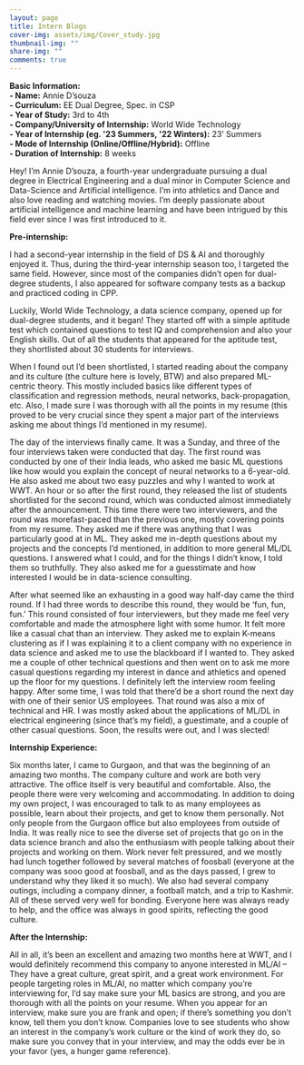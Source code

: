 ```yaml
---
layout: page
title: Intern Blogs
cover-img: assets/img/Cover_study.jpg
thumbnail-img: ""
share-img: ""
comments: true
---
```



**Basic Information:**\
**- Name:** Annie D’souza\
**- Curriculum:** EE Dual Degree, Spec. in CSP\
**- Year of Study:** 3rd to 4th\
**- Company/University of Internship:** World Wide Technology\
**- Year of Internship (eg. '23 Summers, '22 Winters):** 23’ Summers\
**- Mode of Internship (Online/Offline/Hybrid):** Offline\
**- Duration of Internship:** 8 weeks

Hey! I’m Annie D’souza, a fourth-year undergraduate pursuing a dual degree in
Electrical Engineering and a dual minor in Computer Science and Data-Science and
Artificial intelligence. I’m into athletics and Dance and also love reading and watching
movies. I’m deeply passionate about artificial intelligence and machine learning and
have been intrigued by this field ever since I was first introduced to it.

**Pre-internship:**

I had a second-year internship in the field of DS & AI and thoroughly enjoyed it. Thus,
during the third-year internship season too, I targeted the same field. However, since
most of the companies didn’t open for dual-degree students, I also appeared for
software company tests as a backup and practiced coding in CPP.

Luckily, World Wide Technology, a data science company, opened up for dual-degree
students, and it began! They started off with a simple aptitude test which contained
questions to test IQ and comprehension and also your English skills. Out of all the
students that appeared for the aptitude test, they shortlisted about 30 students for
interviews.

When I found out I’d been shortlisted, I started reading about the company and its
culture (the culture here is lovely, BTW) and also prepared ML-centric theory. This
mostly included basics like different types of classification and regression methods,
neural networks, back-propagation, etc. Also, I made sure I was thorough with all the
points in my resume (this proved to be very crucial since they spent a major part of the
interviews asking me about things I’d mentioned in my resume).

The day of the interviews finally came. It was a Sunday, and three of the four interviews
taken were conducted that day. The first round was conducted by one of their India
leads, who asked me basic ML questions like how would you explain the concept of
neural networks to a 6-year-old. He also asked me about two easy puzzles and why I
wanted to work at WWT. An hour or so after the first round, they released the list of
students shortlisted for the second round, which was conducted almost immediately
after the announcement. This time there were two interviewers, and the round was morefast-paced than the previous one, mostly covering points from my resume. They asked
me if there was anything that I was particularly good at in ML. They asked me in-depth
questions about my projects and the concepts I’d mentioned, in addition to more
general ML/DL questions. I answered what I could, and for the things I didn’t know, I told
them so truthfully. They also asked me for a guesstimate and how interested I would be
in data-science consulting.

After what seemed like an exhausting in a good way half-day came the third round. If I
had three words to describe this round, they would be ‘fun, fun, fun.’ This round
consisted of four interviewers, but they made me feel very comfortable and made the
atmosphere light with some humor. It felt more like a casual chat than an interview.
They asked me to explain K-means clustering as if I was explaining it to a client
company with no experience in data science and asked me to use the blackboard if I
wanted to. They asked me a couple of other technical questions and then went on to
ask me more casual questions regarding my interest in dance and athletics and opened
up the floor for my questions. I definitely left the interview room feeling happy. After
some time, I was told that there’d be a short round the next day with one of their senior
US employees. That round was also a mix of technical and HR. I was mostly asked
about the applications of ML/DL in electrical engineering (since that’s my field), a
guestimate, and a couple of other casual questions. Soon, the results were out, and I
was slected!

**Internship Experience:**

Six months later, I came to Gurgaon, and that was the beginning of an amazing two
months. The company culture and work are both very attractive. The office itself is very
beautiful and comfortable. Also, the people there were very welcoming and
accommodating. In addition to doing my own project, I was encouraged to talk to as
many employees as possible, learn about their projects, and get to know them
personally. Not only people from the Gurgaon office but also employees from outside of
India. It was really nice to see the diverse set of projects that go on in the data science
branch and also the enthusiasm with people talking about their projects and working on
them. Work never felt pressured, and we mostly had lunch together followed by several
matches of foosball (everyone at the company was sooo good at foosball, and as the
days passed, I grew to understand why they liked it so much). We also had several
company outings, including a company dinner, a football match, and a trip to Kashmir.
All of these served very well for bonding. Everyone here was always ready to help, and
the office was always in good spirits, reflecting the good culture.

**After the Internship:**

All in all, it’s been an excellent and amazing two months here at WWT, and I would
definitely recommend this company to anyone interested in ML/AI – They have a great
culture, great spirit, and a great work environment. For people targeting roles in ML/AI,
no matter which company you’re interviewing for, I’d say make sure your ML basics are
strong, and you are thorough with all the points on your resume. When you appear for
an interview, make sure you are frank and open; if there’s something you don’t know,
tell them you don’t know. Companies love to see students who show an interest in the
company’s work culture or the kind of work they do, so make sure you convey that in
your interview, and may the odds ever be in your favor (yes, a hunger game reference).
